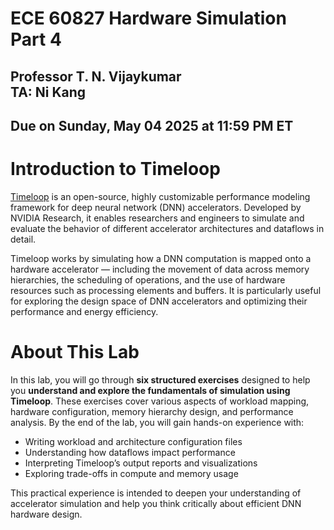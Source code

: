 # ECE 60827 Hardware Simulation Part 4 

## Professor T. N. Vijaykumar <br> TA: Ni Kang

## Due on Sunday, May 04 2025 at 11:59 PM ET

# Introduction to Timeloop

[Timeloop](https://github.com/NVlabs/timeloop) is an open-source, highly customizable performance modeling framework for deep neural network (DNN) accelerators. Developed by NVIDIA Research, it enables researchers and engineers to simulate and evaluate the behavior of different accelerator architectures and dataflows in detail.

Timeloop works by simulating how a DNN computation is mapped onto a hardware accelerator — including the movement of data across memory hierarchies, the scheduling of operations, and the use of hardware resources such as processing elements and buffers. It is particularly useful for exploring the design space of DNN accelerators and optimizing their performance and energy efficiency.

# About This Lab

In this lab, you will go through **six structured exercises** designed to help you **understand and explore the fundamentals of simulation using Timeloop**. These exercises cover various aspects of workload mapping, hardware configuration, memory hierarchy design, and performance analysis. By the end of the lab, you will gain hands-on experience with:

- Writing workload and architecture configuration files
- Understanding how dataflows impact performance
- Interpreting Timeloop’s output reports and visualizations
- Exploring trade-offs in compute and memory usage

This practical experience is intended to deepen your understanding of accelerator simulation and help you think critically about efficient DNN hardware design.
